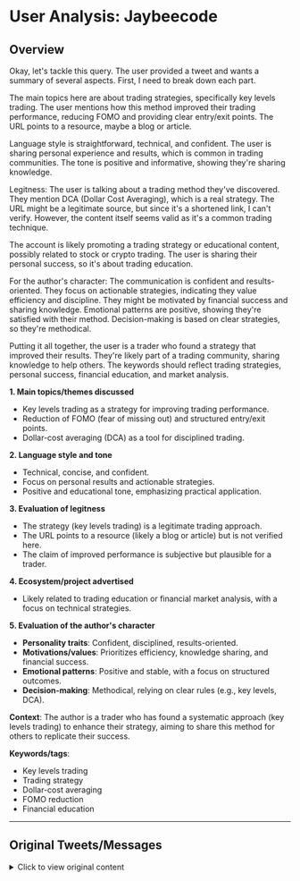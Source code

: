 # User Analysis: Jaybeecode

## Overview

<think>
Okay, let's tackle this query. The user provided a tweet and wants a summary of several aspects. First, I need to break down each part.

The main topics here are about trading strategies, specifically key levels trading. The user mentions how this method improved their trading performance, reducing FOMO and providing clear entry/exit points. The URL points to a resource, maybe a blog or article.

Language style is straightforward, technical, and confident. The user is sharing personal experience and results, which is common in trading communities. The tone is positive and informative, showing they're sharing knowledge.

Legitness: The user is talking about a trading method they've discovered. They mention DCA (Dollar Cost Averaging), which is a real strategy. The URL might be a legitimate source, but since it's a shortened link, I can't verify. However, the content itself seems valid as it's a common trading technique.

The account is likely promoting a trading strategy or educational content, possibly related to stock or crypto trading. The user is sharing their personal success, so it's about trading education.

For the author's character: The communication is confident and results-oriented. They focus on actionable strategies, indicating they value efficiency and discipline. They might be motivated by financial success and sharing knowledge. Emotional patterns are positive, showing they're satisfied with their method. Decision-making is based on clear strategies, so they're methodical.

Putting it all together, the user is a trader who found a strategy that improved their results. They're likely part of a trading community, sharing knowledge to help others. The keywords should reflect trading strategies, personal success, financial education, and market analysis.
</think>

**1. Main topics/themes discussed**  
- Key levels trading as a strategy for improving trading performance.  
- Reduction of FOMO (fear of missing out) and structured entry/exit points.  
- Dollar-cost averaging (DCA) as a tool for disciplined trading.  

**2. Language style and tone**  
- Technical, concise, and confident.  
- Focus on personal results and actionable strategies.  
- Positive and educational tone, emphasizing practical application.  

**3. Evaluation of legitness**  
- The strategy (key levels trading) is a legitimate trading approach.  
- The URL points to a resource (likely a blog or article) but is not verified here.  
- The claim of improved performance is subjective but plausible for a trader.  

**4. Ecosystem/project advertised**  
- Likely related to trading education or financial market analysis, with a focus on technical strategies.  

**5. Evaluation of the author's character**  
- **Personality traits**: Confident, disciplined, results-oriented.  
- **Motivations/values**: Prioritizes efficiency, knowledge sharing, and financial success.  
- **Emotional patterns**: Positive and stable, with a focus on structured outcomes.  
- **Decision-making**: Methodical, relying on clear rules (e.g., key levels, DCA).  

**Context**: The author is a trader who has found a systematic approach (key levels trading) to enhance their strategy, aiming to share this method for others to replicate their success.  

**Keywords/tags**:  
- Key levels trading  
- Trading strategy  
- Dollar-cost averaging  
- FOMO reduction  
- Financial education
---
## Original Tweets/Messages

<details>
<summary>Click to view original content</summary>

| Type | Content |
|------|---------|
| messages | Key levels trading is one edge I discovered I had in the past 2 months and ever since my trading improved. 

It changed my trading pattern as:

• I no longer fomo into trades 
• It gives me clear entry and exit levels (dca too) 
• It gives me time to do a quick research into https://t.co/HGLzw7bbiO |

</details>
